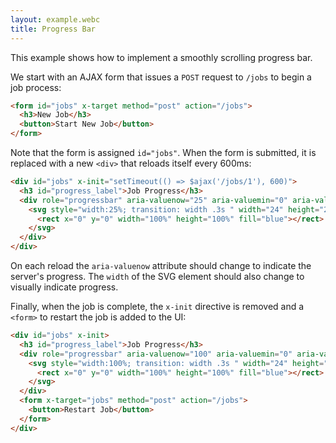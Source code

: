 ```yaml
---
layout: example.webc
title: Progress Bar
---
```


This example shows how to implement a smoothly scrolling progress bar.

We start with an AJAX form that issues a `POST` request to `/jobs` to begin a job process:

```html
<form id="jobs" x-target method="post" action="/jobs">
  <h3>New Job</h3>
  <button>Start New Job</button>
</form>
```

Note that the form is assigned `id="jobs"`. When the form is submitted, it is replaced with a new `<div>` that reloads itself every 600ms:

```html
<div id="jobs" x-init="setTimeout(() => $ajax('/jobs/1'), 600)">
  <h3 id="progress_label">Job Progress</h3>
  <div role="progressbar" aria-valuenow="25" aria-valuemin="0" aria-valuemax="100" aria-labelledby="progress_label">
    <svg style="width:25%; transition: width .3s " width="24" height="24" aria-hidden="true" xmlns="http://www.w3.org/2000/svg">
      <rect x="0" y="0" width="100%" height="100%" fill="blue"></rect>
    </svg>
  </div>
</div>
```

On each reload the `aria-valuenow` attribute should change to indicate the server's progress. The `width` of the SVG element should also change to visually indicate progress.

Finally, when the job is complete, the `x-init` directive is removed and a `<form>` to restart the job is added to the UI:

```html
<div id="jobs" x-init>
  <h3 id="progress_label">Job Progress</h3>
  <div role="progressbar" aria-valuenow="100" aria-valuemin="0" aria-valuemax="100" aria-labelledby="progress_label">
    <svg style="width:100%; transition: width .3s " width="24" height="24" aria-hidden="true" xmlns="http://www.w3.org/2000/svg">
      <rect x="0" y="0" width="100%" height="100%" fill="blue"></rect>
    </svg>
  </div>
  <form x-target="jobs" method="post" action="/jobs">
    <button>Restart Job</button>
  </form>
</div>
```

<script>
  window.route('GET', '/jobs/create', () => create())
  window.route('POST', '/jobs', () => {
    let job = jobManager.start()
    return show(job)
  })
  window.route('GET', '/jobs/1', () => {
    let job = jobManager.currentProcess()
    return show(job)
  })

  example('/jobs/create')

  function create() {
    return `<form id="jobs" x-target method="post" action="/jobs">
    <h3>New Job</h3>
  <button>Start New Job</button>
</form>`;
  }

  function show(job) {
    let directive = ''
    if (!job.complete) {
      directive = `x-init="setTimeout(() => $ajax('/jobs/1'), 600)" `
    }

    return `<div ${directive}id="jobs">
  <h3 id="progress_label">Job Progress</label>
  <div role="progressbar" aria-valuenow="${job.progress}" aria-valuemin="0" aria-valuemax="100" aria-labelledby="progress_label" style="overflow:hidden;">
    <svg style="width:${job.progress}%;transition: width .3s " width="24" height="24" aria-hidden="true" xmlns="http://www.w3.org/2000/svg">
      <rect x="0" y="0" width="100%" height="100%" fill="var(--nc-lk-2)"></rect>
    </svg>
  <div>
  ${restart(job)}
</div>`
  }

  function restart(job) {
    if (!job.complete) return '';
    return `<form x-target="jobs" method="post" action="/jobs">
  <button>Restart Job</button>
</form>`
  }

  var jobManager = (function () {
    let job = null;
    return {
      start: function () {
        job = {
          complete: false,
          progress: 0
        }
        return job;
      },
      currentProcess: () => {
        job.progress += Math.min(100, Math.floor(33 * Math.random()));  // simulate progress
        job.complete = job.progress >= 100;
        return job;
      }
    }
  })()
</script>
